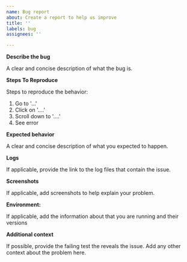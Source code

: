 ```yaml
---
name: Bug report
about: Create a report to help us improve
title: ''
labels: bug
assignees: ''

---
```


**Describe the bug**

A clear and concise description of what the bug is.

**Steps To Reproduce**

Steps to reproduce the behavior:
1. Go to '...'
2. Click on '....'
3. Scroll down to '....'
4. See error

**Expected behavior**

A clear and concise description of what you expected to happen.

**Logs**

If applicable, provide the link to the log files that contain the issue.

**Screenshots**

If applicable, add screenshots to help explain your problem.


**Environment:**

If applicable, add the information about that you are running and their versions


**Additional context**

If possible, provide the failing test the reveals the issue.
Add any other context about the problem here. 
